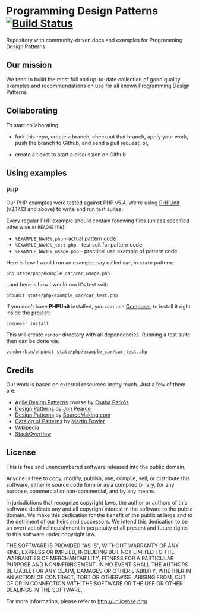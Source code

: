 # Programming Design Patterns [![Build Status](https://secure.travis-ci.org/designpatterns/designpatterns.png)](http://travis-ci.org/designpatterns/designpatterns)

Repository with community-driven docs and examples for Programming Design
Patterns

## Our mission

We tend to build the most full and up-to-date collection of good quality
examples and recommendations on use for all known Programming Design Patterns

## Collaborating

To start collaborating:

- fork this repo, create a branch, checkout that branch, apply your work,
  push the branch to Github, and send a pull request; or,

- create a ticket to start a discussion on Github

## Using examples

### PHP

Our PHP examples were tested against PHP v5.4. We're using
[PHPUnit](http://phpunit.de) (v3.17.13 and above) to write and run test suites.

Every regular PHP example should contain following files (unless specified
otherwise in `README` file):

- `%EXAMPLE_NAME%.php` - actual pattern code
- `%EXAMPLE_NAME%_test.php` - test suit for pattern code
- `%EXAMPLE_NAME%_usage.php` - practical use example of pattern code

Here is how I would run an example, say called `car`, in `state` pattern:

```
php state/php/example_car/car_usage.php
```

..and here is how I would run it's test suit:

```
phpunit state/php/example_car/car_test.php
```

If you don't have **PHPUnit** installed, you can use
[Composer](http://getcomposer.org) to install it right inside the project:

```
composer install
```

This will create `vendor` directory with all dependencies. Running a test suite
then can be done via:

```
vendor/bin/phpunit state/php/example_car/car_test.php
```

## Credits

Our work is based on external resources pretty much. Just a few of them are:

- [Agile Design Patterns](https://tutsplus.com/course/agile-design-patterns/)
  course by [Csaba Patkós](https://twitter.com/PatkosCsaba)
- [Design Patterns](http://www.cs.sjsu.edu/~pearce/modules/patterns/) by
  [Jon Pearce](http://www.cs.sjsu.edu/~pearce/pearce.html)
- [Design Patterns](http://sourcemaking.com/design_patterns) by
  [SourceMaking.com](http://sourcemaking.com)
- [Catalog of Patterns](http://martinfowler.com/eaaCatalog/) by
  [Martin Fowler](https://twitter.com/martinfowler)
- [Wikipedia](http://en.wikipedia.org/wiki/Main_Page)
- [StackOverflow](http://http://stackoverflow.com)

## License

This is free and unencumbered software released into the public domain.

Anyone is free to copy, modify, publish, use, compile, sell, or
distribute this software, either in source code form or as a compiled
binary, for any purpose, commercial or non-commercial, and by any
means.

In jurisdictions that recognize copyright laws, the author or authors
of this software dedicate any and all copyright interest in the
software to the public domain. We make this dedication for the benefit
of the public at large and to the detriment of our heirs and
successors. We intend this dedication to be an overt act of
relinquishment in perpetuity of all present and future rights to this
software under copyright law.

THE SOFTWARE IS PROVIDED "AS IS", WITHOUT WARRANTY OF ANY KIND,
EXPRESS OR IMPLIED, INCLUDING BUT NOT LIMITED TO THE WARRANTIES OF
MERCHANTABILITY, FITNESS FOR A PARTICULAR PURPOSE AND NONINFRINGEMENT.
IN NO EVENT SHALL THE AUTHORS BE LIABLE FOR ANY CLAIM, DAMAGES OR
OTHER LIABILITY, WHETHER IN AN ACTION OF CONTRACT, TORT OR OTHERWISE,
ARISING FROM, OUT OF OR IN CONNECTION WITH THE SOFTWARE OR THE USE OR
OTHER DEALINGS IN THE SOFTWARE.

For more information, please refer to <http://unlicense.org/>
